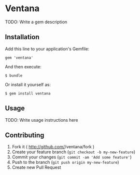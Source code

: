 # Ventana

TODO: Write a gem description

## Installation

Add this line to your application's Gemfile:

    gem 'ventana'

And then execute:

    $ bundle

Or install it yourself as:

    $ gem install ventana

## Usage

TODO: Write usage instructions here

## Contributing

1. Fork it ( http://github.com/<my-github-username>/ventana/fork )
2. Create your feature branch (`git checkout -b my-new-feature`)
3. Commit your changes (`git commit -am 'Add some feature'`)
4. Push to the branch (`git push origin my-new-feature`)
5. Create new Pull Request
